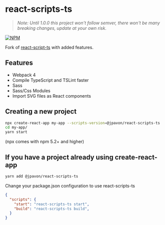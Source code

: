 # react-scripts-ts

> *Note: Until 1.0.0 this project won't follow semver, there won't be many breaking changes, update at your own risk.*

[![NPM](https://img.shields.io/npm/v/@jpavon/react-scripts-ts.svg)](https://www.npmjs.com/package/@jpavon/react-scripts-ts)

Fork of [react-script-ts](https://github.com/wmonk/create-react-app-typescript) with added features.

## Features

- Webpack 4
- Compile TypeScript and TSLint faster
- Sass
- Sass/Css Modules
- Import SVG files as React components

## Creating a new project

```bash
npx create-react-app my-app --scripts-version=@jpavon/react-scripts-ts
cd my-app/
yarn start
```
(npx comes with npm 5.2+ and higher)

## If you have a project already using create-react-app

```bash
yarn add @jpavon/react-scripts-ts
```

Change your package.json configuration to use react-scripts-ts

```json
{
  "scripts": {
    "start": "react-scripts-ts start",
    "build": "react-scripts-ts build",
  }
}
```
